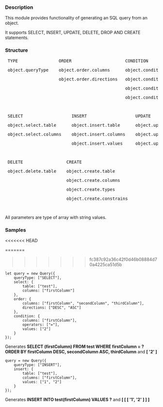 ### Description

This module provides functionality of generating an SQL query from an object.

It supports SELECT, INSERT, UPDATE, DELETE, DROP AND CREATE statements.

### Structure


<pre> TYPE                ORDER                     CONDITION                       LIMIT </pre>
<pre> object.queryType    object.order.columns      object.condition.columns        object.limit.count</pre>
<pre>                     object.order.directions   object.condition.operators</pre>
<pre>                                               object.condition.values</pre>
<pre>                                               object.condition.logicalOperators</pre>
<br/>
<pre> SELECT                   INSERT                   UPDATE                     DROP</pre>
<pre> object.select.table      object.insert.table      object.update.table        object.drop.table</pre>
<pre> object.select.columns    object.insert.columns    object.update.columns</pre>                            
<pre>                          object.insert.values     object.update.values</pre>
<br/>
<pre> DELETE                 CREATE  </pre>     
<pre> object.delete.table    object.create.table</pre>
<pre>                        object.create.columns</pre>
<pre>                        object.create.types</pre>
<pre>                        object.create.constrains</pre>
<br/>

All parameters are type of array with string values.

### Samples
<<<<<<< HEAD

=======
>>>>>>> fc387c92a36c42f0d46b08884d70a4225ca51d5b

``` 
let query = new Query({
    queryType: ["SELECT"],
    select: {
        table: ["test"],
        columns: ["firstColumn"]
    },
    order: {
        columns: ["firstColumn", "secondColumn", "thirdColumn"],
        directions: ["DESC", "ASC"]
    },
    condition: {
        columns: ["firstColumn"],
        operators: ["="],
        values: ["2"]
    }
});
```

Generates **SELECT (firstColumn) FROM test WHERE firstColumn = ? ORDER BY firstColumn DESC, secondColumn ASC, thirdColumn** and **[ '2' ]**

```
query = new Query({
    queryType: ["INSERT"],
    insert: {
        table: ["test"],
        columns: ["firstColumn"],
        values: ["1", "2"]
    }
});
```

Generates **INSERT INTO test(firstColumn) VALUES ?** and **[ [ [ '1', '2' ] ] ]**
